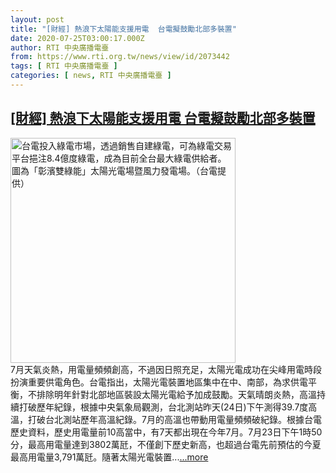 ```yaml
---
layout: post
title: "[財經] 熱浪下太陽能支援用電  台電擬鼓勵北部多裝置"
date: 2020-07-25T03:00:17.000Z
author: RTI 中央廣播電臺
from: https://www.rti.org.tw/news/view/id/2073442
tags: [ RTI 中央廣播電臺 ]
categories: [ news, RTI 中央廣播電臺 ]
---
```

<!--1595646017000-->
[[財經] 熱浪下太陽能支援用電  台電擬鼓勵北部多裝置](https://www.rti.org.tw/news/view/id/2073442)
------

<div>
<img src="https://static.rti.org.tw/assets/thumbnails/2020/05/06/20200506000066M.jpg" width="360" alt="台電投入綠電市場，透過銷售自建綠電，可為綠電交易平台挹注8.4億度綠電，成為目前全台最大綠電供給者。圖為「彰濱雙綠能」太陽光電場暨風力發電場。（台電提供）" title="台電投入綠電市場，透過銷售自建綠電，可為綠電交易平台挹注8.4億度綠電，成為目前全台最大綠電供給者。圖為「彰濱雙綠能」太陽光電場暨風力發電場。（台電提供）"><br>7月天氣炎熱，用電量頻頻創高，不過因日照充足，太陽光電成功在尖峰用電時段扮演重要供電角色。台電指出，太陽光電裝置地區集中在中、南部，為求供電平衡，不排除明年針對北部地區裝設太陽光電給予加成鼓勵。天氣晴朗炎熱，高溫持續打破歷年紀錄，根據中央氣象局觀測，台北測站昨天(24日)下午測得39.7度高溫，打破台北測站歷年高溫紀錄。7月的高溫也帶動用電量頻頻破紀錄。根據台電歷史資料，歷史用電量前10高當中，有7天都出現在今年7月。7月23日下午1時50分，最高用電量達到3802萬瓩，不僅創下歷史新高，也超過台電先前預估的今夏最高用電量3,791萬瓩。隨著太陽光電裝置...<a target="_blank" href="https://www.rti.org.tw/news/view/id/2073442">...more</a>
</div>
